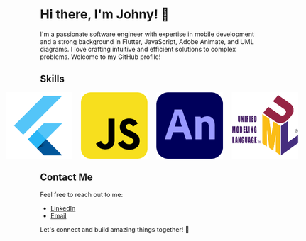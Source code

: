 # Hi there, I'm Johny! 👋

I'm a passionate software engineer with expertise in mobile development and a strong background in Flutter, JavaScript, Adobe Animate, and UML diagrams. I love crafting intuitive and efficient solutions to complex problems. Welcome to my GitHub profile!

## Skills

<div style="display: flex; justify-content: center; align-items: center;">
  <img src="https://raw.githubusercontent.com/johnykoudsi/johnykoudsi/main/images/flutter.png" alt="Flutter" width="150" height="150" style="margin-right: 20px;">
  <img src="https://raw.githubusercontent.com/johnykoudsi/johnykoudsi/main/images/javascript.png" alt="Javascript" width="150" height="150" style="margin-right: 20px;">
  <img src="https://raw.githubusercontent.com/johnykoudsi/johnykoudsi/main/images/adobe.png" alt="adobe animate" width="150" height="150" style="margin-right: 20px;">
  <img src="https://raw.githubusercontent.com/johnykoudsi/johnykoudsi/main/images/UML.png" alt="UML" width="150" height="150">
</div>

## Contact Me

Feel free to reach out to me:

- [LinkedIn](link-to-linkedin-profile)
- [Email](your-email@example.com)

Let's connect and build amazing things together! 🚀
